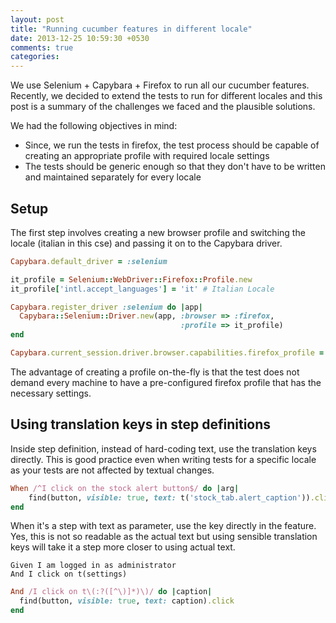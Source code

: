 ```yaml
---
layout: post
title: "Running cucumber features in different locale"
date: 2013-12-25 10:59:30 +0530
comments: true
categories: 
---
```

We use Selenium + Capybara + Firefox to run all our cucumber features. Recently, we decided to extend the tests to run for different locales and this post is a summary of the challenges we faced and the plausible solutions.

We had the following objectives in mind:

* Since, we run the tests in firefox, the test process should be capable of creating an appropriate profile with required locale settings
* The tests should be generic enough so that they don't have to be written and maintained separately for every locale

## Setup

The first step involves creating a new browser profile and switching the locale (italian in this cse) and passing it on to the Capybara driver.

``` ruby env.rb
Capybara.default_driver = :selenium

it_profile = Selenium::WebDriver::Firefox::Profile.new
it_profile['intl.accept_languages'] = 'it' # Italian Locale

Capybara.register_driver :selenium do |app|
  Capybara::Selenium::Driver.new(app, :browser => :firefox,
                                      :profile => it_profile)
end

Capybara.current_session.driver.browser.capabilities.firefox_profile = it_profile
```
The advantage of creating a profile on-the-fly is that the test does not demand every machine to have a pre-configured firefox profile that has the necessary settings.

<!-- more -->

## Using translation keys in step definitions

Inside step definition, instead of hard-coding text, use the translation keys directly. This is good practice even when writing tests for a specific locale as your tests are not affected by textual changes.

``` ruby alert_steps.rb
When /^I click on the stock alert button$/ do |arg|
	find(button, visible: true, text: t('stock_tab.alert_caption')).click
end
```
When it's a step with text as parameter, use the key directly in the feature. Yes, this is not so readable as the actual text but using sensible translation keys will take it a step more closer to using actual text.

``` cucumber admin.feature 
Given I am logged in as administrator
And I click on t(settings)
```
``` ruby admin_steps.rb
And /I click on t\(:?([^\)]*)\)/ do |caption|
  find(button, visible: true, text: caption).click
end
```
